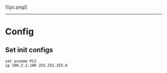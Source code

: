 ![[pc.png]]

---

# Config

## Set init configs
```
set pcname PC2
ip 200.2.2.100 255.255.255.0
```
